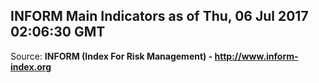 ## INFORM Main Indicators as of Thu, 06 Jul 2017 02:06:30 GMT

Source: **INFORM (Index For Risk Management) - http://www.inform-index.org**